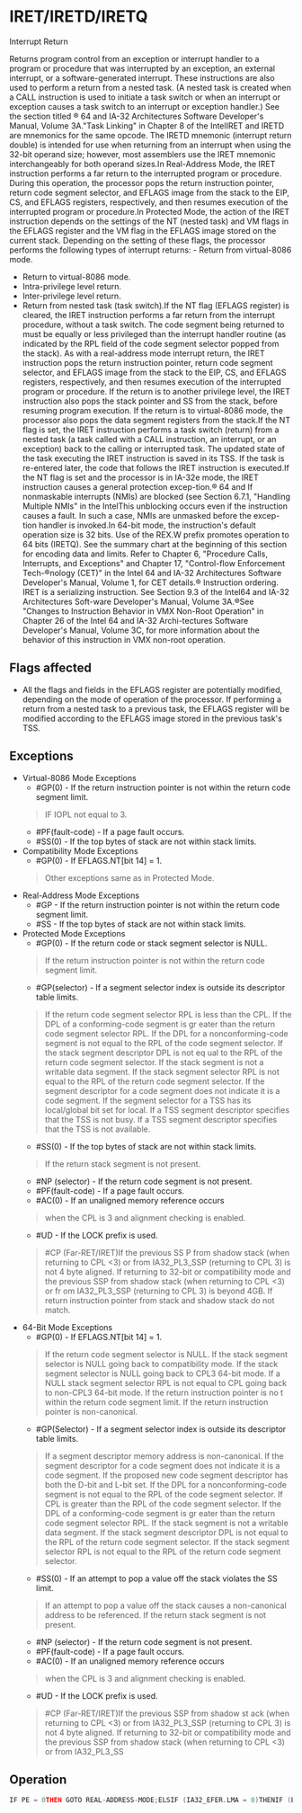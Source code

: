 # IRET/IRETD/IRETQ

Interrupt Return

Returns program control from an exception or interrupt handler to a program or procedure that was interrupted by an exception, an external interrupt, or a software-generated interrupt.
These instructions are also used to perform a return from a nested task.
(A nested task is created when a CALL instruction is used to initiate a task switch or when an interrupt or exception causes a task switch to an interrupt or exception handler.) See the section titled ® 64 and IA-32 Architectures Software Developer's Manual, Volume 3A."Task Linking" in Chapter 8 of the IntelIRET and IRETD are mnemonics for the same opcode.
The IRETD mnemonic (interrupt return double) is intended for use when returning from an interrupt when using the 32-bit operand size; however, most assemblers use the IRET mnemonic interchangeably for both operand sizes.In Real-Address Mode, the IRET instruction performs a far return to the interrupted program or procedure.
During this operation, the processor pops the return instruction pointer, return code segment selector, and EFLAGS image from the stack to the EIP, CS, and EFLAGS registers, respectively, and then resumes execution of the interrupted program or procedure.In Protected Mode, the action of the IRET instruction depends on the settings of the NT (nested task) and VM flags in the EFLAGS register and the VM flag in the EFLAGS image stored on the current stack.
Depending on the setting of these flags, the processor performs the following types of interrupt returns: - Return from virtual-8086 mode.
- Return to virtual-8086 mode.
- Intra-privilege level return.
- Inter-privilege level return.
- Return from nested task (task switch).If the NT flag (EFLAGS register) is cleared, the IRET instruction performs a far return from the interrupt procedure, without a task switch.
The code segment being returned to must be equally or less privileged than the interrupt handler routine (as indicated by the RPL field of the code segment selector popped from the stack).
As with a real-address mode interrupt return, the IRET instruction pops the return instruction pointer, return code segment selector, and EFLAGS image from the stack to the EIP, CS, and EFLAGS registers, respectively, and then resumes execution of the interrupted program or procedure.
If the return is to another privilege level, the IRET instruction also pops the stack pointer and SS from the stack, before resuming program execution.
If the return is to virtual-8086 mode, the processor also pops the data segment registers from the stack.If the NT flag is set, the IRET instruction performs a task switch (return) from a nested task (a task called with a CALL instruction, an interrupt, or an exception) back to the calling or interrupted task.
The updated state of the task executing the IRET instruction is saved in its TSS.
If the task is re-entered later, the code that follows the IRET instruction is executed.If the NT flag is set and the processor is in IA-32e mode, the IRET instruction causes a general protection excep-tion.® 64 and If nonmaskable interrupts (NMIs) are blocked (see Section 6.7.1, "Handling Multiple NMIs" in the IntelThis unblocking occurs even if the instruction causes a fault.
In such a case, NMIs are unmasked before the excep-tion handler is invoked.In 64-bit mode, the instruction's default operation size is 32 bits.
Use of the REX.W prefix promotes operation to 64 bits (IRETQ).
See the summary chart at the beginning of this section for encoding data and limits.
Refer to Chapter 6, "Procedure Calls, Interrupts, and Exceptions" and Chapter 17, "Control-flow Enforcement Tech-®nology (CET)" in the Intel 64 and IA-32 Architectures Software Developer's Manual, Volume 1, for CET details.® Instruction ordering.
IRET is a serializing instruction.
See Section 9.3 of the Intel64 and IA-32 Architectures Soft-ware Developer's Manual, Volume 3A.®See "Changes to Instruction Behavior in VMX Non-Root Operation" in Chapter 26 of the Intel 64 and IA-32 Archi-tectures Software Developer's Manual, Volume 3C, for more information about the behavior of this instruction in VMX non-root operation.

## Flags affected

- All the flags and fields in the EFLAGS register are potentially modified, depending on the mode of operation of the processor. If performing a return from a nested task to a previous task, the EFLAGS register will be modified according to the EFLAGS image stored in the previous task's TSS.

## Exceptions

- Virtual-8086 Mode Exceptions
  - #GP(0) - If the return instruction pointer is not within the return code segment limit.
  > IF IOPL not equal to 3.
  - #PF(fault-code) - If a page fault occurs.
  - #SS(0) - If the top bytes of stack are not within stack limits.
- Compatibility Mode Exceptions
  - #GP(0) - If EFLAGS.NT[bit 14] = 1.
  > Other exceptions same as in Protected Mode.
- Real-Address Mode Exceptions
  - #GP - If the return instruction pointer is not within the return code segment limit.
  - #SS - If the top bytes of stack are not within stack limits.
- Protected Mode Exceptions
  - #GP(0) - If the return code or stack segment selector is NULL.
  > If the return instruction pointer is not within the return code segment limit.
  - #GP(selector) - If a segment selector index is outside its descriptor table limits.
  > If the return code segment selector RPL is less than the CPL.
  > If the DPL of a conforming-code segment is gr
  > eater than the return code segment selector 
  > RPL.
  > If the DPL for a nonconforming-code segment is
  >  not equal to the RPL of the code segment 
  > selector.
  > If the stack segment descriptor DPL is not eq
  > ual to the RPL of the return code segment 
  > selector.
  > If the stack segment is not a writable data segment.
  > If the stack segment selector RPL is not equal to
  >  the RPL of the return code segment selector.
  > If the segment descriptor for a code segment does not indicate it is a code segment.
  > If the segment selector for a TSS has its local/global bit set for local.
  > If a TSS segment descriptor specifies that the TSS is not busy.
  > If a TSS segment descriptor specifies that the TSS is not available.
  - #SS(0) - If the top bytes of stack are not within stack limits.
  > If the return stack segment is not present.
  - #NP (selector) - If the return code segment is not present.
  - #PF(fault-code) - If a page fault occurs.
  - #AC(0) - If an unaligned memory reference occurs
  > when the CPL is 3 and alignment checking is 
  > enabled.
  - #UD - If the LOCK prefix is used.
  > #CP (Far-RET/IRET)If the previous SS
  > P from shadow stack (when returning to CPL <3) or from IA32_PL3_SSP 
  > (returning to CPL 3) is not 4 byte aligned.
  > If returning to 32-bit or compatibility mode and the previous SSP from shadow stack (when 
  > returning to CPL <3) or fr
  > om IA32_PL3_SSP (returning to CPL 3) is beyond 4GB.
  > If return instruction pointer from stack and shadow stack do not match.
- 64-Bit Mode Exceptions
  - #GP(0) - If EFLAGS.NT[bit 14] = 1.
  > If the return code segment selector is NULL.
  > If the stack segment selector is NULL
  >  going back to compatibility mode.
  > If the stack segment selector is NULL going back to CPL3 64-bit mode.
  > If a NULL stack segment selector RPL is not equal to CPL going back to non-CPL3 64-bit mode.
  > If the return instruction pointer is no
  > t within the return code segment limit.
  > If the return instruction pointer is non-canonical.
  - #GP(Selector) - If a segment selector index is outside its descriptor table limits.
  > If a segment descriptor memory address is non-canonical.
  > If the segment descriptor for a code segment 
  > does not indicate it is a code segment.
  > If the proposed new code segment descriptor has both the D-bit and L-bit set.
  > If the DPL for a nonconforming-code segment is
  >  not equal to the RPL of the code segment 
  > selector.
  > If CPL is greater than the RPL 
  > of the code segment selector.
  > If the DPL of a conforming-code segment is gr
  > eater than the return code segment selector 
  > RPL.
  > If the stack segment is not a writable data segment.
  > If the stack segment descriptor DPL is not equal to the RPL of the return code segment 
  > selector.
  > If the stack segment selector RPL is not equal to
  >  the RPL of the return code segment selector.
  - #SS(0) - If an attempt to pop a value off the stack violates the SS limit.
  > If an attempt to pop a value off the stack causes a non-canonical address to be referenced.
  > If the return stack segment is not present.
  - #NP (selector) - If the return code segment is not present.
  - #PF(fault-code) - If a page fault occurs.
  - #AC(0) - If an unaligned memory reference occurs
  > when the CPL is 3 and alignment checking is 
  > enabled.
  - #UD - If the LOCK prefix is used.
  > #CP (Far-RET/IRET)If the previous SSP from shadow st
  > ack (when returning to CPL <3) or from IA32_PL3_SSP 
  > (returning to CPL 3) is not 4 byte aligned.
  > If returning to 32-bit or compatibility mode and the previous SSP from shadow stack (when 
  > returning to CPL <3) or from IA32_PL3_SS

## Operation

```C
IF PE = 0THEN GOTO REAL-ADDRESS-MODE;ELSIF (IA32_EFER.LMA = 0)THENIF (EFLAGS.VM = 1)THEN GOTO RETURN-FROM-VIRTUAL-8086-MODE;ELSE GOTO PROTECTED-MODE;FI;ELSE GOTO IA-32e-MODE;FI;REAL-ADDRESS-MODE;IF OperandSize = 32THENEIP := Pop();CS := Pop(); (* 32-bit pop, high-order 16 bits discarded *)tempEFLAGS := Pop();EFLAGS := (tempEFLAGS AND 257FD5H) OR (EFLAGS AND 1A0000H);= 16 *)ELSE (* OperandSize EIP := Pop(); (* 16-bit pop; clear upper 16 bits *)CS := Pop(); (* 16-bit pop *)EFLAGS[15:0] := Pop();FI;END;RETURN-FROM-VIRTUAL-8086-MODE: (* Processor is in virtual-8086 mode when IRET is executed and stays in virtual-8086 mode *)= = ==3 (* Virtual mode: PE 1, VM  1, IOPL  3 *)IF IOPL =THEN IF OperandSize  32THENEIP := Pop();CS := Pop(); (* 32-bit pop, high-order 16 bits discarded *)EFLAGS := Pop();(* VM, IOPL,VIP and VIF EFLAG bits not modified by pop *)IF EIP not within CS limitTHEN #GP(0); FI;= 16 *)ELSE (* OperandSize EIP := Pop(); (* 16-bit pop; clear upper 16 bits *)CS := Pop(); (* 16-bit pop *)IF EIP not within CS limitTHEN #GP(0); FI;FI;ELSE  == #GP(0); (* Trap to virtual-8086 monitor: PE 1, VM 1, IOPL < 3 *)FI;END;PROTECTED-MODE:=IF NT  1= ==THEN GOTO TASK-RETURN; (* PE 1, VM  0, NT  1 *)FI; = 32IF OperandSizeTHENEIP := Pop();CS := Pop(); (* 32-bit pop, high-order 16 bits discarded *)tempEFLAGS := Pop();= 16 *)ELSE (* OperandSize EIP := Pop(); (* 16-bit pop; clear upper bits *)CS := Pop(); (* 16-bit pop *)tempEFLAGS := Pop(); (* 16-bit pop; clear upper bits *)FI;= =1 and CPL  0IF tempEFLAGS(VM) THEN GOTO RETURN-TO-VIRTUAL-8086-MODE; ELSE GOTO PROTECTED-MODE-RETURN;FI;= =  =  1, VM0, NT1 *)TASK-RETURN: (* PE SWITCH-TASKS (without nesting) to TSS specified in link field of current TSS;Mark the task just abandoned as NOT BUSY;IF EIP is not within CS limitTHEN #GP(0); FI;END;RETURN-TO-VIRTUAL-8086-MODE: = =  1, CPL=0, VM1 in flag image *)(* Interrupted procedure was in virtual-8086 mode: PE (* If shadow stack or indirect branch tracking at CPL3 then #GP(0) *)IF CR4.CET AND (IA32_U_CET.ENDBR_EN OR IA32_U_CET.SHSTK_EN)THEN #GP(0); FI;shadowStackEnabled = ShadowStackEnabled(CPL)IF EIP not within CS limitTHEN #GP(0); FI;EFLAGS := tempEFLAGS;ESP := Pop();SS := Pop(); (* Pop 2 words; throw away high-order word *)ES := Pop(); (* Pop 2 words; throw away high-order word *)DS := Pop(); (* Pop 2 words; throw away high-order word *)FS := Pop(); (* Pop 2 words; throw away high-order word *)GS := Pop(); (* Pop 2 words; throw away high-order word *)IF shadowStackEnabled(* check if 8 byte aligned *)IF SSP AND 0x7 != 0CPL := 3;(* Resume execution in Virtual-8086 mode *)tempOldSSP = SSP;(* Now past all faulting points; safe to free the token. The token free is done using the old SSP * and using a supervisor override as old CPL was a supervisor privilege level *)IF shadowStackEnabledexpected_token_value = tempOldSSP | BUSY_BIT (* busy bit - bit position 0 - must be set *)new_token_value = tempOldSSP (* clear the busy bit *)shadow_stack_lock_cmpxchg8b(tempOldSSP, new_token_value, expected_token_value)FI;END;= 1 *)PROTECTED-MODE-RETURN: (* PE IF CS(RPL) > CPLTHEN GOTO RETURN-TO-OUTER-PRIVILEGE-LEVEL;ELSE GOTO RETURN-TO-SAME-PRIVILEGE-LEVEL; FI;END;RETURN-TO-OUTER-PRIVILEGE-LEVEL: =IF OperandSize 32THENtempESP := Pop();tempSS := Pop(); (* 32-bit pop, high-order 16 bits discarded *)= 16 ELSE IF OperandSize THENtempESP := Pop(); (* 16-bit pop; clear upper bits *)tempSS := Pop(); (* 16-bit pop *)= 64 *)ELSE (* OperandSize tempRSP := Pop();tempSS := Pop(); (* 64-bit pop, high-order 48 bits discarded *)FI; 64-Bit ModeIF new mode THENIF EIP is not within CS limitTHEN #GP(0); FI;ELSE (* new mode = 64-bit mode *)IF RIP is non-canonicalTHEN #GP(0); FI;FI;EFLAGS (CF, PF, AF, ZF, SF, TF, DF, OF, NT) := tempEFLAGS;= 32 or OperandSize = 64IF OperandSize THEN EFLAGS(RF, AC, ID) := tempEFLAGS; FI;IF CPL  IOPL THEN EFLAGS(IF) := tempEFLAGS; FI;= IF CPL 0THENEFLAGS(IOPL) := tempEFLAGS;= 32 or OperandSize = 64IF OperandSize THEN EFLAGS(VIF, VIP) := tempEFLAGS; FI;FI;IF ShadowStackEnabled(CPL)THEN #CP(FAR-RET/IRET); FI;IF CS(RPL) != 3THENtempSsCS = shadow_stack_load 8 bytes from SSP+16;tempSsLIP = shadow_stack_load 8 bytes from SSP+8;tempSSP = shadow_stack_load 8 bytes from SSP;SSP = SSP + 24;(* Do 64 bit compare to detect bits beyond 15 being set *)tempCS = CS; (* zero padded to 64 bit *)IF tempCS != tempSsCSTHEN #CP(FAR-RET/IRET); FI;(* Do 64 bit compare; pad CSBASE+RIP with 0 for 32 bit LIP *)IF CSBASE + RIP != tempSsEIPTHEN #CP(FAR-RET/IRET); FI;(* check if 4 byte aligned *)IF tempSSP AND 0x3 != 0THEN #CP(FAR-RET/IRET); FI;FI;FI;tempOldCPL = CPL;CPL := CS(RPL);IF OperandSize = 64THENRSP := tempRSP;SS := tempSS;ELSEESP := tempESP;SS := tempSS;FI;IF new mode != 64-Bit ModeTHENIF EIP is not within CS limitTHEN #GP(0); FI;ELSE (* new mode = 64-bit mode *)IF RIP is non-canonicalTHEN #GP(0); FI;FI;tempOldSSP = SSP;IF ShadowStackEnabled(CPL)IF CPL = 3THEN tempSSP := IA32_PL3_SSP; FI;IF ((IA32_EFER.LMA AND CS.L) = 0 AND tempSSP[63:32] != 0) OR((IA32_EFER.LMA AND CS.L) = 1 AND tempSSP is not canonical relative to the current paging mode)THEN #GP(0); FI;SSP := tempSSPFI;(* Now past all faulting points; safe to free the token. The token free is done using the old SSP * and using a supervisor override as old CPL was a supervisor privilege level *)IF ShadowStackEnabled(tempOldCPL)expected_token_value = tempOldSSP | BUSY_BIT (* busy bit - bit position 0 - must be set *)new_token_value = tempOldSSP (* clear the busy bit *)FOR each SegReg in (ES, FS, GS, and DS)DOtempDesc := descriptor cache for SegReg (* hidden part of segment register *)IF (SegmentSelector == NULL) OR (tempDesc(DPL) < CPL AND tempDesc(Type) is (data or non-conforming code)))THEN (* Segment register invalid *)SegmentSelector := 0; (*Segment selector becomes null*)FI;OD;END;= = 1, RPL CPL *)RETURN-TO-SAME-PRIVILEGE-LEVEL: (* PE  IF new mode 64-Bit ModeTHENIF EIP is not within CS limitTHEN #GP(0); FI;ELSE (* new mode = 64-bit mode *)IF RIP is non-canonicalTHEN #GP(0); FI;FI;EFLAGS (CF, PF, AF, ZF, SF, TF, DF, OF, NT) := tempEFLAGS;IF OperandSize = 32 or OperandSize = 64THEN EFLAGS(RF, AC, ID) := tempEFLAGS; FI;IF CPL  IOPLTHEN EFLAGS(IF) := tempEFLAGS; FI;IF CPL = 0   THEN  EFLAGS(IOPL) := tempEFLAGS; IF OperandSize = 32 or OperandSize = 64THEN EFLAGS(VIF, VIP) := tempEFLAGS; FI; FI;IF ShadowStackEnabled(CPL)IF SSP AND 0x7 != 0 (* check if aligned to 8 bytes *)THEN #CP(FAR-RET/IRET); FI;tempSsCS = shadow_stack_load 8 bytes from SSP+16;tempSsLIP = shadow_stack_load 8 bytes from SSP+8;tempSSP = shadow_stack_load 8 bytes from SSP;SSP = SSP + 24;tempCS = CS; (* zero padded to 64 bit *)IF tempCS != tempSsCS (* 64 bit compare; CS zero padded to 64 bits *)THEN #CP(FAR-RET/IRET); FI;IF CSBASE + RIP != tempSsLIP (* 64 bit compare; CSBASE+RIP zero padded to 64 bit for 32 bit LIP *)THEN #CP(FAR-RET/IRET); FI;IF tempSSP AND 0x3 != 0 (* check if aligned to 4 bytes *)THEN #CP(FAR-RET/IRET); FI;IF ((IA32_EFER.LMA AND CS.L) = 0 AND tempSSP[63:32] != 0) OR((IA32_EFER.LMA AND CS.L) = 1 AND tempSSP is not canonical relative to the current paging mode)THEN #GP(0); FI;FI;IF ShadowStackEnabled(CPL)IF IA32_EFER.LMA = 1(* In IA-32e-mode the IRET may be switching stacks if the interrupt/exception was delivered through an IDT with a non-zero IST *)(* In IA-32e mode for same CPL IRET there is always a stack switch. The below check verifies if the  tempSSP was not to same stack then there was a stack switch so do attempt to free the token *)IF tempSSP != SSPTHEN expected_token_value = SSP | BUSY_BIT(* busy bit - bit position 0 - must be set *)new_token_value = SSP(* clear the busy bit *)shadow_stack_lock_cmpxchg8b(SSP, new_token_value, expected_token_value)FI;FI;SSP := tempSSPFI;END;IA-32e-MODE:IF NT = 1THEN #GP(0); = 32ELSE IF OperandSizeTHENEIP := Pop();CS := Pop();tempEFLAGS := Pop();= 16 ELSE IF OperandSize THENEIP := Pop(); (* 16-bit pop; clear upper bits *)CS := Pop(); (* 16-bit pop *)tempEFLAGS := Pop(); (* 16-bit pop; clear upper bits *)FI;= 64 *)ELSE (* OperandSize THENRIP := Pop();CS := Pop(); (* 64-bit pop, high-order 48 bits discarded *)tempRFLAGS := Pop();FI;IF CS.RPL > CPLTHEN GOTO RETURN-TO-OUTER-PRIVILEGE-LEVEL;ELSEIF instruction began in 64-Bit ModeTHEN = 32IF OperandSizeTHENESP := Pop();SS := Pop(); (* 32-bit pop, high-order 16 bits discarded *)= 16 ELSE IF OperandSize THENESP := Pop(); (* 16-bit pop; clear upper bits *)SS := Pop(); (* 16-bit pop *)= 64 *)ELSE (* OperandSize RSP := Pop();SS := Pop(); (* 64-bit pop, high-order 48 bits discarded *)FI;FI;
```
